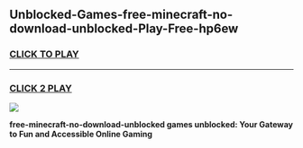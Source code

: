 
## Unblocked-Games-free-minecraft-no-download-unblocked-Play-Free-hp6ew
<h3>
<a href="https://premium76.site?title=free-minecraft-no-download-unblocked&ref=18A1">CLICK TO PLAY</a></h3>
<hr>

<h3>
<a href="https://premium76.site?title=free-minecraft-no-download-unblocked&ref=18A1">CLICK 2 PLAY</a>
  
</h3>

<a href="https://premium76.site?title=free-minecraft-no-download-unblocked&ref=18A1"><img src="https://clearcache.store/games.png"></a>


**free-minecraft-no-download-unblocked games unblocked: Your Gateway to Fun and Accessible Online Gaming**
